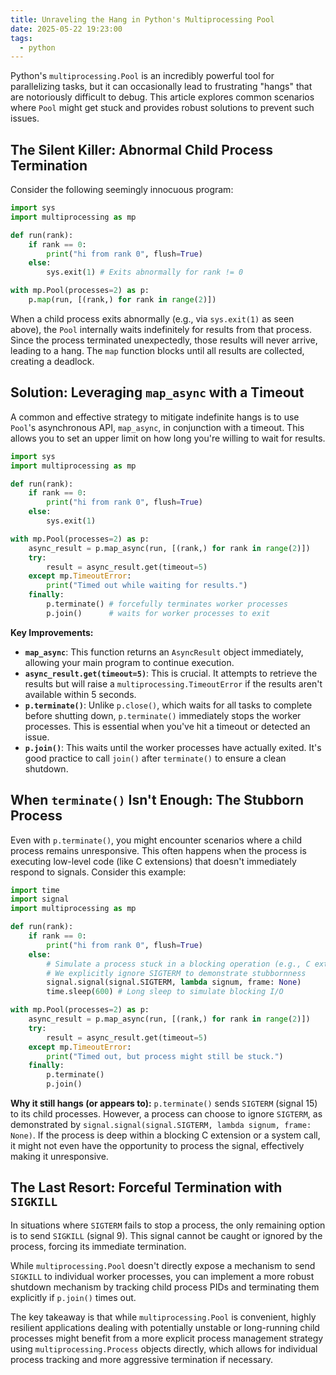 ```yaml
---
title: Unraveling the Hang in Python's Multiprocessing Pool
date: 2025-05-22 19:23:00
tags:
  - python
---
```


Python's `multiprocessing.Pool` is an incredibly powerful tool for parallelizing tasks, but it can occasionally lead to frustrating "hangs" that are notoriously difficult to debug. This article explores common scenarios where `Pool` might get stuck and provides robust solutions to prevent such issues.

## The Silent Killer: Abnormal Child Process Termination

Consider the following seemingly innocuous program:

```python
import sys
import multiprocessing as mp

def run(rank):
    if rank == 0:
        print("hi from rank 0", flush=True)
    else:
        sys.exit(1) # Exits abnormally for rank != 0

with mp.Pool(processes=2) as p: 
    p.map(run, [(rank,) for rank in range(2)])
```

When a child process exits abnormally (e.g., via `sys.exit(1)` as seen above), the `Pool` internally waits indefinitely for results from that process. Since the process terminated unexpectedly, those results will never arrive, leading to a hang. The `map` function blocks until all results are collected, creating a deadlock.

## Solution: Leveraging `map_async` with a Timeout

A common and effective strategy to mitigate indefinite hangs is to use `Pool`'s asynchronous API, `map_async`, in conjunction with a timeout. This allows you to set an upper limit on how long you're willing to wait for results.

```python
import sys
import multiprocessing as mp

def run(rank):
    if rank == 0:
        print("hi from rank 0", flush=True)
    else:
        sys.exit(1)

with mp.Pool(processes=2) as p:
    async_result = p.map_async(run, [(rank,) for rank in range(2)])
    try:
        result = async_result.get(timeout=5)
    except mp.TimeoutError:
        print("Timed out while waiting for results.")
    finally:
        p.terminate() # forcefully terminates worker processes
        p.join()      # waits for worker processes to exit
```

**Key Improvements:**
* **`map_async`**: This function returns an `AsyncResult` object immediately, allowing your main program to continue execution.
* **`async_result.get(timeout=5)`**: This is crucial. It attempts to retrieve the results but will raise a `multiprocessing.TimeoutError` if the results aren't available within 5 seconds.
* **`p.terminate()`**: Unlike `p.close()`, which waits for all tasks to complete before shutting down, `p.terminate()` immediately stops the worker processes. This is essential when you've hit a timeout or detected an issue.
* **`p.join()`**: This waits until the worker processes have actually exited. It's good practice to call `join()` after `terminate()` to ensure a clean shutdown.

## When `terminate()` Isn't Enough: The Stubborn Process

Even with `p.terminate()`, you might encounter scenarios where a child process remains unresponsive. This often happens when the process is executing low-level code (like C extensions) that doesn't immediately respond to signals. Consider this example:

```python
import time
import signal
import multiprocessing as mp

def run(rank):
    if rank == 0:
        print("hi from rank 0", flush=True)
    else:
        # Simulate a process stuck in a blocking operation (e.g., C extension, I/O)
        # We explicitly ignore SIGTERM to demonstrate stubbornness
        signal.signal(signal.SIGTERM, lambda signum, frame: None)
        time.sleep(600) # Long sleep to simulate blocking I/O

with mp.Pool(processes=2) as p:
    async_result = p.map_async(run, [(rank,) for rank in range(2)])
    try:
        result = async_result.get(timeout=5)
    except mp.TimeoutError:
        print("Timed out, but process might still be stuck.")
    finally:
        p.terminate()
        p.join()
```

**Why it still hangs (or appears to):** `p.terminate()` sends `SIGTERM` (signal 15) to its child processes. However, a process can choose to ignore `SIGTERM`, as demonstrated by `signal.signal(signal.SIGTERM, lambda signum, frame: None)`. If the process is deep within a blocking C extension or a system call, it might not even have the opportunity to process the signal, effectively making it unresponsive.

## The Last Resort: Forceful Termination with `SIGKILL`

In situations where `SIGTERM` fails to stop a process, the only remaining option is to send `SIGKILL` (signal 9). This signal cannot be caught or ignored by the process, forcing its immediate termination.

While `multiprocessing.Pool` doesn't directly expose a mechanism to send `SIGKILL` to individual worker processes, you can implement a more robust shutdown mechanism by tracking child process PIDs and terminating them explicitly if `p.join()` times out.

The key takeaway is that while `multiprocessing.Pool` is convenient, highly resilient applications dealing with potentially unstable or long-running child processes might benefit from a more explicit process management strategy using `multiprocessing.Process` objects directly, which allows for individual process tracking and more aggressive termination if necessary.
